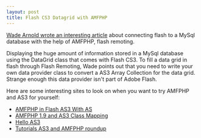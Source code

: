 ```yaml
---
layout: post
title: Flash CS3 Datagrid with AMFPHP
---
```


[Wade Arnold wrote an interesting article][wade_arnold] about connecting flash
to a MySql database with the help of AMFPHP, flash remoting.
<!-- more -->
Displaying the huge amount of information stored in a MySql database using the
DataGrid class that comes with Flash CS3. To fill a data grid in flash through
Flash Remoting, Wade points out that you need to write your own data provider
class to convert a AS3 Array Collection for the data grid. Strange enough this
data provider isn't part of Adobe Flash.

Here are some interesting sites to look on when you want to try AMFPHP and AS3
for yourself:

- [AMFPHP in Flash AS3 With AS][prodevtips]
- [AMFPHP 1.9 and AS3 Class Mapping][include_digital]
- [Hello AS3][flash_db]
- [Tutorials AS3 and AMFPHP roundup][flash_enabled]


[wade_arnold]: http://wadearnold.com/blog/?p=16
[prodevtips]: http://www.prodevtips.com/2008/07/28/amfphp-in-flash-cs3-with-as3-jquerypost-style/
[include_digital]: http://blog.include-digital.com/2008/05/22/amfphp-19-and-as3-class-mapping/
[flash_db]: http://www.flash-db.com/Tutorials/helloAS3/helloAS3.php?page=1
[flash_enabled]: http://flashenabledblog.com/2008/07/31/tutorials-as3-and-amfphp-roundup/

